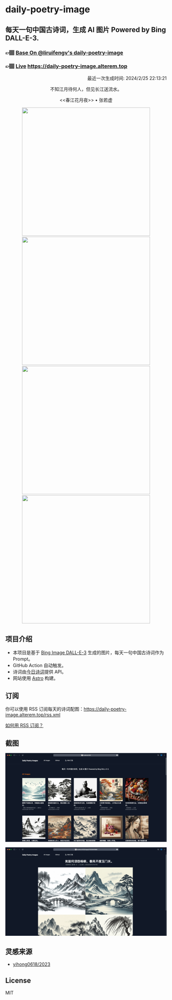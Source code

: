 
# daily-poetry-image

## 每天一句中国古诗词，生成 AI 图片 Powered by Bing DALL-E-3.

### 👉🏽 [Base On @liruifengv's daily-poetry-image](https://github.com/liruifengv/daily-poetry-image)

### 👉🏽 [Live](https://daily-poetry-image.alterem.top/) https://daily-poetry-image.alterem.top

<p align="right">
  最近一次生成时间: 2024/2/25 22:13:21
</p>
<p align="center">
不知江月待何人，但见长江送流水。
</p>
<p align="center">
<<春江花月夜>> • 张若虚
</p>
<p align="center">
<img src="https://tse2.mm.bing.net/th/id/OIG1.6qkjQm6HhtOLZaMyPAiU" height="400" width="400" />
<img src="https://tse4.mm.bing.net/th/id/OIG1.JOWhQsGqGAqmXwP6pCqH" height="400" width="400" />
<img src="https://tse4.mm.bing.net/th/id/OIG1.aoV1tBczA7AHnYQc7PBP" height="400" width="400" />
<img src="https://tse1.mm.bing.net/th/id/OIG1.Df1ggIJr9vd26RaAEwji" height="400" width="400" />
</p>

## 项目介绍

-   本项目是基于 [Bing Image DALL-E-3](https://www.bing.com/images/create) 生成的图片，每天一句中国古诗词作为 Prompt。
-   GitHub Action 自动触发。
-   诗词由[今日诗词](https://www.jinrishici.com/)提供 API。
-   网站使用 [Astro](https://astro.build) 构建。

## 订阅

你可以使用 RSS 订阅每天的诗词配图：https://daily-poetry-image.alterem.top/rss.xml

[如何用 RSS 订阅？](https://zhuanlan.zhihu.com/p/55026716)

## 截图

![图片列表](./screenshots/Snipaste_2023-12-28_21-00-26.png)

![图片详情](./screenshots/Snipaste_2023-12-28_21-00-53.png)

## 灵感来源

-   [yihong0618/2023](https://github.com/yihong0618/2023)

## License

MIT
